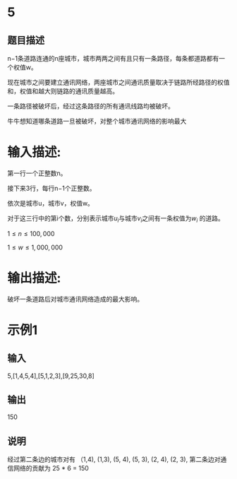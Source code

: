 # 5

## 题目描述
n−1条道路连通的n座城市，城市两两之间有且只有一条路径，每条都道路都有一个权值w。

现在城市之间要建立通讯网络，两座城市之间通讯质量取决于链路所经路径的权值和，权值和越大则链路的通讯质量越高。

一条路径被破坏后，经过这条路径的所有通讯线路均被破坏。

牛牛想知道哪条道路一旦被破坏，对整个城市通讯网络的影响最大
# 输入描述:
第一行一个正整数n。

接下来3行，每行n−1个正整数。

依次是城市u，城市v，权值w。

对于这三行中的第i个数，分别表示城市$u_i$与城市$v_i$之间有一条权值为$w_i$  的道路。

$1≤n≤100,000$ 

$1≤w≤1,000,000$

# 输出描述:

破坏一条道路后对城市通讯网络造成的最大影响。

# 示例1

## 输入
5,[1,4,5,4],[5,1,2,3],[9,25,30,8]

## 输出
150

## 说明
经过第二条边的城市对有 （1,4), (1,3), (5, 4), (5, 3), (2, 4), (2, 3), 第二条边对通信网络的贡献为 25 * 6 = 150